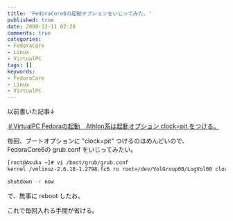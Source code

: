```yaml
---
title: 'FedoraCore6の起動オプションをいじってみた。'
published: true
date: 2008-12-11 02:20
comments: true
categories:
- FedoraCore
- Linux
- VirtualPC
tags: []
keywords:
- FedoraCore
- Linux
- VirtualPC
---
```

以前書いた記事↓

[＃VirtualPC Fedoraの起動　Athlon系は起動オプション clock=pit をつける。](http://hiropo.co.uk/archives/49 "＃VirtualPC Fedoraの起動　Athlon系は起動オプション clock=pit をつける。")

毎回、ブートオプションに "clock=pit" つけるのはめんどいので、
FedoraCore6の grub.conf をいじってみたい。

```sh
[root@Asuka ~]# vi /boot/grub/grub.conf
kernel /vmlinuz-2.6.18-1.2798.fc6 ro root=/dev/VolGroup00/LogVol00 clock=pit
```

```sh
shutdown -r now
```

で、無事に reboot したお。

これで毎回入れる手間が省ける。